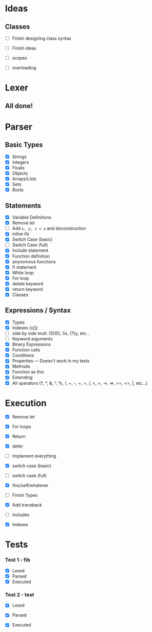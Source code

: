 # Ideas
## Classes
- [ ] Finish designing class syntax
- [ ] Finish ideas
- [ ] scopes
- [ ] overloading



# Lexer
## All done!

# Parser
## Basic Types
 - [x] Strings
 - [x] Integers
 - [x] Floats
 - [x] Objects
 - [x] Arrays/Lists
 - [x] Sets
 - [x] Bools

## Statements
 - [x] Variable Definitions
 - [x] Remove let
 - [ ] Add `x, y, z = a` and deconstruction
 - [x] Inline ifs
 - [x] Switch Case (basic)
 - [ ] Switch Case (full)
 - [x] Include statement
 - [x] Function definition
 - [x] anynomous functions 
 - [x] If statement
 - [x] While loop
 - [x] For loop
 - [x] delete keyword
 - [x] return keyword
 - [x] Classes

## Expressions / Syntax
 - [x] Types
 - [x] Indexes (x[])
 - [ ] side by side mult: (5)(5), 5x, (7)y, etc...
 - [ ] Keyword arguments
 - [x] Binary Expressions
 - [x] Function calls
 - [x] Conditions
 - [x] Properties — Doesn't work in my tests
 - [x] Methods
 - [x] Function as this
 - [x] Extending
 - [x] All operators (?, *, &, ^, %, !, ~, -, +, =, /, <, >, ->, =>, >=, <=, |, etc...)

# Execution
- [x] Remove let 
- [x] For loops
- [x] Return
- [x] defer
- [ ] Implement everything
- [x] switch case (basic)
- [ ] switch case (full)
- [x] this/self/whatever
- [ ] Finish Types
- [x] Add traceback
- [ ] Includes
- [x] Indexes



# Tests
### Test 1 - fib
- [x] Lexed
- [x] Parsed
- [x] Executed

### Test 2 - test
- [x] Lexed
- [x] Parsed
- [x] Executed
 